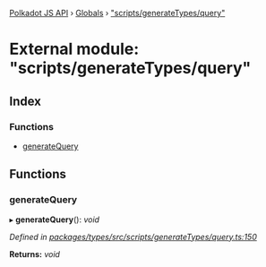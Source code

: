 [Polkadot JS API](../README.md) › [Globals](../globals.md) › ["scripts/generateTypes/query"](_scripts_generatetypes_query_.md)

# External module: "scripts/generateTypes/query"

## Index

### Functions

* [generateQuery](_scripts_generatetypes_query_.md#generatequery)

## Functions

###  generateQuery

▸ **generateQuery**(): *void*

*Defined in [packages/types/src/scripts/generateTypes/query.ts:150](https://github.com/polkadot-js/api/blob/a9211690be/packages/types/src/scripts/generateTypes/query.ts#L150)*

**Returns:** *void*
